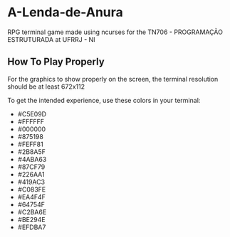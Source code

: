 # A-Lenda-de-Anura
RPG terminal game made using ncurses for the TN706 - PROGRAMAÇÃO ESTRUTURADA at UFRRJ - NI

## How To Play Properly
For the graphics to show properly on the screen, the terminal resolution should be at least 672x112

To get the intended experience, use these colors in your terminal:
- #C5E09D
- #FFFFFF
- #000000
- #875198
- #FEFF81
- #2B8A5F
- #4ABA63
- #87CF79
- #226AA1
- #419AC3
- #C083FE
- #EA4F4F
- #64754F
- #C2BA6E
- #BE294E
- #EFDBA7
